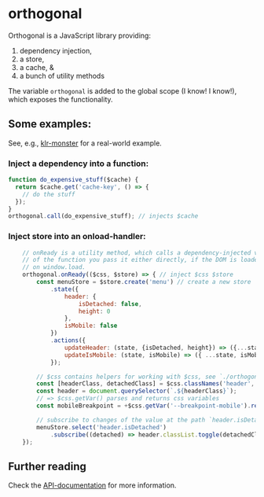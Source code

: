 # orthogonal
Orthogonal is a JavaScript library providing:
 
 1) dependency injection,
 1) a store,
 1) a cache, &
 1) a bunch of utility methods

The variable `orthogonal` is added to the global scope (I know! I know!),
which exposes the functionality. 
 
## Some examples:

See, e.g., [klr-monster](https://github.com/fivebyfive-se/klr-monster/blob/master/client/src/js/main.js)
for a real-world example.

### Inject a dependency into a function:
```js
function do_expensive_stuff($cache) {
  return $cache.get('cache-key', () => {
    // do the stuff
  });
}
orthogonal.call(do_expensive_stuff); // injects $cache
```

### Inject store into an onload-handler:
```js
    // onReady is a utility method, which calls a dependency-injected version
    // of the function you pass it either directly, if the DOM is loaded, or
    // on window.load. 
    orthogonal.onReady(($css, $store) => { // inject $css $store
        const menuStore = $store.create('menu') // create a new store
            .state({
                header: {
                    isDetached: false,
                    height: 0
                },
                isMobile: false
            })
            .actions({
                updateHeader: (state, {isDetached, height}) => ({...state, header: { isDetached, height }}),
                updateIsMobile: (state, isMobile) => ({ ...state, isMobile }),
            });

        // $css contains helpers for working with $css, see `./orthogonal.extensions.js`
        const [headerClass, detachedClass] = $css.classNames('header', 'detached'); // => ['header', 'header--detached']
        const header = document.querySelector(`.${headerClass}`);
        // => $css.getVar() parses and returns css variables
        const mobileBreakpoint = +$css.getVar('--breakpoint-mobile').replace('px', '');

        // subscribe to changes of the value at the path `header.isDetached` in the store
        menuStore.select('header.isDetached')
            .subscribe((detached) => header.classList.toggle(detachedClass, detached));
    });
```

## Further reading
Check the [API-documentation](https://fivebyfive-se.github.io/orthogonal/) for more information.
